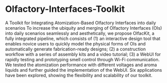 # Olfactory-Interfaces-Toolkit
A Toolkit for Integrating Atomization-Based Olfactory Interfaces into daily scenarios
To increase the ubiquity and merging of Olfactory Interfaces (OIs) into daily scenarios seamlessly and aesthetically, we propose OlfacKit, a fully integrated pipeline, which consists of (1) an interactive design tool that enables novice users to quickly model the physical forms of OIs and automatically generate fabrication-ready designs; (2) a construction workflow with a series of assembly kits and a video tutorial; (3) a WebUI for rapidly testing and prototyping smell control through Wi-Fi communication. We tested the atomization performance with different voltages and aroma liquids and further guided the implementation of the WebUI. Six applications have been explored, showing the flexibility and scalability of our toolkit.
